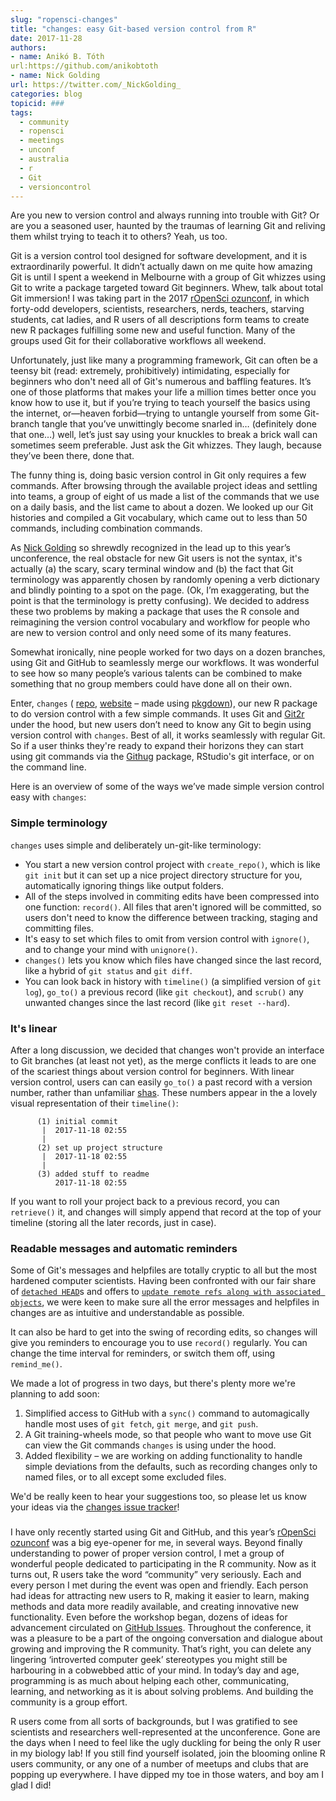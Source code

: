 ```yaml
---
slug: "ropensci-changes"
title: "changes: easy Git-based version control from R"
date: 2017-11-28
authors:
- name: Anikó B. Tóth
url:https://github.com/anikobtoth
- name: Nick Golding
url: https://twitter.com/_NickGolding_
categories: blog
topicid: ###
tags:
  - community
  - ropensci
  - meetings
  - unconf
  - australia
  - r
  - Git
  - versioncontrol
---
```


Are you new to version control and always running into trouble with Git?
Or are you a seasoned user, haunted by the traumas of learning Git and reliving them whilst trying to teach it to others?
Yeah, us too.

Git is a version control tool designed for software development, and it is extraordinarily powerful. It didn’t actually dawn on me quite how amazing Git is until I spent a weekend in Melbourne with a group of Git whizzes using Git to write a package targeted toward Git beginners. Whew, talk about total Git immersion! I was taking part in the 2017 [rOpenSci ozunconf](https://ozunconf17.ropensci.org/), in which forty-odd  developers, scientists, researchers, nerds, teachers, starving students, cat ladies, and R users of all descriptions form teams to create new R packages fulfilling some new and useful function. Many of the groups used Git for their collaborative workflows all weekend.

Unfortunately, just like many a programming framework, Git can often be a teensy bit (read: extremely, prohibitively) intimidating, especially for beginners who don't need all of Git's numerous and baffling features.
It’s one of those platforms that makes your life a million times better once you know how to use it, but if you’re trying to teach yourself the basics using the internet, or—heaven forbid—trying to untangle yourself from some Git-branch tangle that you’ve unwittingly become snarled in… (definitely done that one…) well, let’s just say using your knuckles to break a brick wall can sometimes seem preferable.
Just ask the Git whizzes.
They laugh, because they’ve been there, done that. 

The funny thing is, doing basic version control in Git only requires a few commands.
After browsing through the available project ideas and settling into teams, a group of eight of us made a list of the commands that we use on a daily basis, and the list came to about a dozen.
We looked up our Git histories and compiled a Git vocabulary, which came out to less than 50 commands, including combination commands. 

As [Nick Golding](https://github.com/goldingn) so shrewdly recognized in the lead up to this year’s unconference, the real obstacle for new Git users is not the syntax, it's actually (a) the scary, scary terminal window and (b) the fact that Git terminology was apparently chosen by randomly opening a verb dictionary and blindly pointing to a spot on the page.
(Ok, I’m exaggerating, but the point is that the terminology is pretty confusing).
We decided to address these two problems by making a package that uses the R console and reimagining the version control vocabulary and workflow for people who are new to version control and only need some of its many features.

Somewhat ironically, nine people worked for two days on a dozen branches, using Git and GitHub to seamlessly merge our workflows.
It was wonderful to see how so many people’s various talents can be combined to make something that no group members could have done all on their own. 

Enter, `changes` ( [repo](https://github.com/ropenscilabs/ozrepro), [website](https://ropenscilabs.github.io/ozrepro/) – made using [pkgdown](https://github.com/hadley/pkgdown)), our new R package to do version control with a few simple commands.
It uses Git and [Git2r](https://cran.r-project.org/web/packages/Git2r/index.html) under the hood, but new users don’t need to know any Git to begin using version control with `changes`.
Best of all, it works seamlessly with regular Git. So if a user thinks they're ready to expand their horizons they can start using git commands via the [Githug](https://GitHub.com/jennybc/Githug) package, RStudio's git interface, or on the command line.

Here is an overview of some of the ways we’ve made simple version control easy with `changes`:

### Simple terminology
`changes` uses simple and deliberately un-git-like terminology:

  * You start a new version control project with `create_repo()`, which is like `git init` but it can set up a nice project directory structure for you, automatically ignoring things like output folders.
  * All of the steps involved in commiting edits have been compressed into one function: `record()`. All files that aren't ignored will be committed, so users don't need to know the difference between tracking, staging and committing files. 
  * It's easy to set which files to omit from version control with `ignore()`, and to change your mind with `unignore()`. 
  * `changes()` lets you know which files have changed since the last record, like a hybrid of `git status` and `git diff`.
  * You can look back in history with `timeline()` (a simplified version of `git log`), `go_to()` a previous record (like `git checkout`), and `scrub()` any unwanted changes since the last record (like `git reset --hard`).

### It's linear
After a long discussion, we decided that changes won't provide an interface to Git branches (at least not yet), as the merge conflicts it leads to are one of the scariest things about version control for beginners.
With linear version control, users can can easily `go_to()` a past record with a version number, rather than unfamiliar [shas](https://git-scm.com/book/en/v2/Git-Internals-Git-Objects). These numbers appear in the a lovely visual representation of their `timeline()`:

          (1) initial commit
           |  2017-11-18 02:55
           |
          (2) set up project structure
           |  2017-11-18 02:55
           |
          (3) added stuff to readme
              2017-11-18 02:55

If you want to roll your project back to a previous record, you can `retrieve()` it, and changes will simply append that record at the top of your timeline (storing all the later records, just in case).

### Readable messages and automatic reminders
Some of Git's messages and helpfiles are totally cryptic to all but the most hardened computer scientists.
Having been confronted with our fair share of [`detached HEAD`](https://www.git-tower.com/learn/git/faq/detached-head-when-checkout-commit)s and offers to [`update remote refs along with associated objects`](https://git-scm.com/docs/git-push), we were keen to make sure all the error messages and helpfiles in changes are as intuitive and understandable as possible.

It can also be hard to get into the swing of recording edits, so changes will give you reminders to encourage you to use `record()` regularly. You can change the time interval for reminders, or switch them off, using `remind_me()`. 


We made a lot of progress in two days, but there's plenty more we're planning to add soon:

1. Simplified access to GitHub with a `sync()` command to automagically handle most uses of `git fetch`, `git merge`, and `git push`.
2. A Git training-wheels mode, so that people who want to move use Git can view the Git commands `changes` is using under the hood. 
3. Added flexibility – we are working on adding functionality to handle simple deviations from the defaults, such as recording changes only to named files, or to all except some excluded files.

We'd be really keen to hear your suggestions too, so please let us know your ideas via the [changes issue tracker](https://github.com/ropenscilabs/changes/issues)!

###

I have only recently started using Git and GitHub, and this year’s [rOpenSci ozunconf](https://ozunconf17.ropensci.org/) was a big eye-opener for me, in several ways.
Beyond finally understanding to power of proper version control, I met a group of wonderful people dedicated to participating in the R community.
Now as it turns out, R users take the word “community” very seriously.
Each and every person I met during the event was open and friendly.
Each person had ideas for attracting new users to R, making it easier to learn, making methods and data more readily available, and creating innovative new functionality.
Even before the workshop began, dozens of ideas for advancement circulated on [GitHub Issues](https://github.com/ropensci/ozunconf17/issues).
Throughout the conference, it was a pleasure to be a part of the ongoing conversation and dialogue about growing and improving the R community.
That’s right, you can delete any lingering ‘introverted computer geek’ stereotypes you might still be harbouring in a cobwebbed attic of your mind.
In today’s day and age, programming is as much about helping each other, communicating, learning, and networking as it is about solving problems.
And building the community is a group effort. 

R users come from all sorts of backgrounds, but I was gratified to see scientists and researchers well-represented at the unconference.
Gone are the days when I need to feel like the ugly duckling for being the only R user in my biology lab!
If you still find yourself isolated, join the blooming online R users community, or any one of a number of meetups and clubs that are popping up everywhere.
I have dipped my toe in those waters, and boy am I glad I did! 
